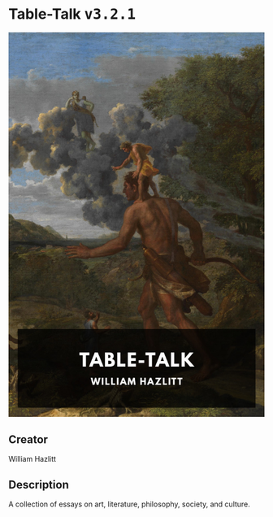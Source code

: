 
# Table-Talk <kbd>v3.2.1</kbd>

<center>
  <img src="./cover-1024.jpg"/>
</center>

## Creator
William Hazlitt

## Description
A collection of essays on art, literature, philosophy, society, and culture.
